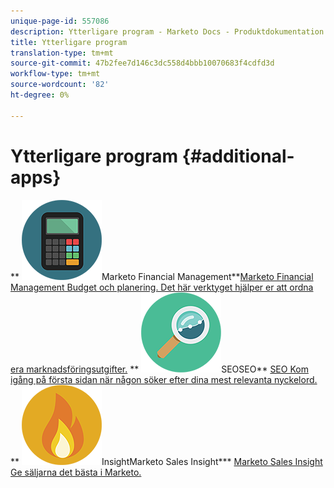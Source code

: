 ```yaml
---
unique-page-id: 557086
description: Ytterligare program - Marketo Docs - Produktdokumentation
title: Ytterligare program
translation-type: tm+mt
source-git-commit: 47b2fee7d146c3dc558d4bbb10070683f4cdfd3d
workflow-type: tm+mt
source-wordcount: '82'
ht-degree: 0%

---
```



# Ytterligare program {#additional-apps}

** ![Marketo Financial Management](assets/office-09.png)Marketo Financial Management**[Marketo Financial Management Budget och planering. Det här verktyget hjälper er att ordna era marknadsföringsutgifter.](https://docs.marketo.com/display/DOCS/Marketo+Financial+Management)     **  ![](assets/seo-15.png)SEOSEO**  [SEO Kom igång på första sidan när någon söker efter dina mest relevanta nyckelord.](https://docs.marketo.com/display/DOCS/SEO)     **  ![Marketo Sales ](assets/alerts-10.png)InsightMarketo Sales Insight***  [Marketo Sales Insight Ge säljarna det bästa i Marketo.](https://docs.marketo.com/display/DOCS/Marketo+Sales+Insight)